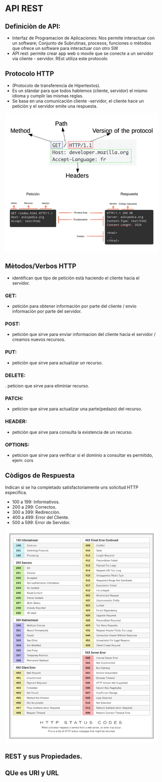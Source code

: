 # API REST

## Definiciòn de API:
- Interfaz de Programacion de Aplicaciones: Nos permite interactuar con un software; Conjunto de Subrutinas, procesos, funciones o mètodos que ofrece un software para interactuar con otro SW
- API rest: permite crear app web o movile que se conecte a un servidor via cliente - servidor. REst utiliza este protocolo

## Protocolo HTTP
-  (Protocolo de transferencia de Hipertextos). 
- Es un stàndar para que todos hablemos (cliente, servidor) el mismo idioma y cumplir las mismas reglas.
- Se basa en una comunicaciòn cliente -servidor, el cliente hace un peticiòn y el servidor emite una respuesta.


![](./img/http_request.png)
![](./img/http-messages.jpg)

## Mètodos/Verbos HTTP

- identifican que tipo de peticiòn està haciendo el cliente hacia el servidor.

### GET:
- peticiòn para obtener informaciòn por parte del cliente / envìo informaciòn por parte del servidor.

### POST:
- peticiòn que sirve para enviar informacion del cliente hacia el servidor / creamos nuevos recursos.

### PUT:
- peticiòn que sirve para actualizar un recurso.

### DELETE:
. peticion que sirve para eliminiar recurso.

### PATCH:
- peticion que sirve para actualizar una parte(pedazo) del recurso.

### HEADER:
- peticiòn que sirve para consulta la existencia de un recurso.

### OPTIONS:
- peticion que sirve para verificar si el dominio a consultar es permitido, ejem: cors

## Còdigos de Respuesta
 Indican si se ha completado satisfactoriamente uns solicitud HTTP especìfica.

- 100 a 199: Informativos.
- 200 a 299: Correctos.
- 300 a 399: Redirecciòn.
- 400 a 499: Error del Cliente.
- 500 a 599: Error de Servidor.

![](./img/1_MmsyWBBpUZ7QBHF7bn3tPA.png)


## REST y sus Propiedades.

## QUe es URI y URL

